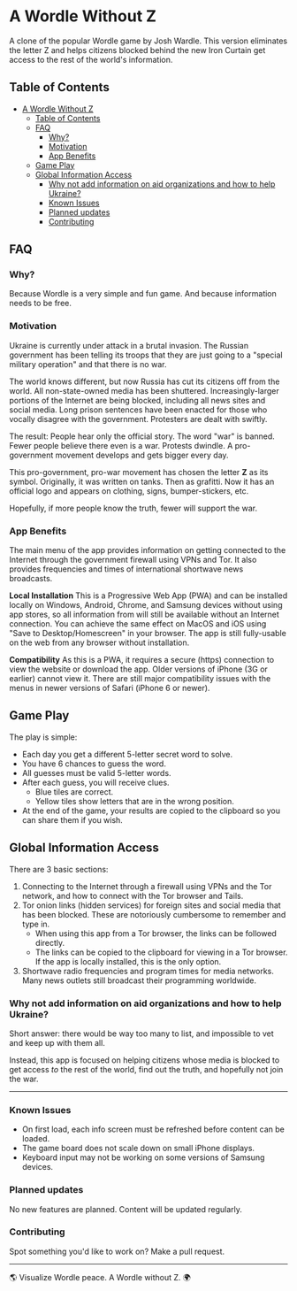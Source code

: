 # A Wordle Without Z

A clone of the popular Wordle game by Josh Wardle. This version eliminates the letter Z and helps citizens blocked behind the new Iron Curtain get access to the rest of the world's information.

## Table of Contents

- [A Wordle Without Z](#a-wordle-without-z)
  - [Table of Contents](#table-of-contents)
  - [FAQ](#faq)
    - [Why?](#why)
    - [Motivation](#motivation)
    - [App Benefits](#app-benefits)
  - [Game Play](#game-play)
  - [Global Information Access](#global-information-access)
    - [Why not add information on aid organizations and how to help Ukraine?](#why-not-add-information-on-aid-organizations-and-how-to-help-ukraine)
    - [Known Issues](#known-issues)
    - [Planned updates](#planned-updates)
    - [Contributing](#contributing)

## FAQ

### Why?

Because Wordle is a very simple and fun game. And because information needs to be free.

### Motivation

Ukraine is currently under attack in a brutal invasion. The Russian government has been telling its troops that they are just going to a "special military operation" and that there is no war.

The world knows different, but now Russia has cut its citizens off from the world. All non-state-owned media has been shuttered. Increasingly-larger portions of the Internet are being blocked, including all news sites and social media. Long prison sentences have been enacted for those who vocally disagree with the government. Protesters are dealt with swiftly.

The result: People hear only the official story. The word "war" is banned. Fewer people believe there even is a war. Protests dwindle. A pro-government movement develops and gets bigger every day.

This pro-government, pro-war movement has chosen the letter **Z** as its symbol. Originally, it was written on tanks. Then as grafitti. Now it has an official logo and appears on clothing, signs, bumper-stickers, etc.

Hopefully, if more people know the truth, fewer will support the war.

<!-- TODO: Add images here -->

### App Benefits

The main menu of the app provides information on getting connected to the Internet through the government firewall using VPNs and Tor. It also provides frequencies and times of international shortwave news broadcasts.

**Local Installation**
This is a Progressive Web App (PWA) and can be installed locally on Windows, Android, Chrome, and Samsung devices without using app stores, so all information from will still be available without an Internet connection. You can achieve the same effect on MacOS and iOS using "Save to Desktop/Homescreen" in your browser. The app is still fully-usable on the web from any browser without installation.

**Compatibility**
As this is a PWA, it requires a secure (https) connection to view the website or download the app. Older versions of iPhone (3G or earlier) cannot view it.
There are still major compatibility issues with the menus in newer versions of Safari (iPhone 6 or newer).

## Game Play

The play is simple:

- Each day you get a different 5-letter secret word to solve.
- You have 6 chances to guess the word.
- All guesses must be valid 5-letter words.
- After each guess, you will receive clues.
  - Blue tiles are correct.
  - Yellow tiles show letters that are in the wrong position.
- At the end of the game, your results are copied to the clipboard so you can share them if you wish.

## Global Information Access

There are 3 basic sections:

1. Connecting to the Internet through a firewall using VPNs and the Tor network, and how to connect with the Tor browser and Tails.
2. Tor onion links (hidden services) for foreign sites and social media that has been blocked. These are notoriously cumbersome to remember and type in.
    - When using this app from a Tor browser, the links can be followed directly.
    - The links can be copied to the clipboard for viewing in a Tor browser. If the app is locally installed, this is the only option.
3. Shortwave radio frequencies and program times for media networks. Many news outlets still broadcast their programming worldwide.

### Why not add information on aid organizations and how to help Ukraine?

Short answer: there would be way too many to list, and impossible to vet and keep up with them all.

Instead, this app is focused on helping citizens whose media is blocked to get access *to* the rest of the world, find out the truth, and hopefully not join the war.

---

### Known Issues

- On first load, each info screen must be refreshed before content can be loaded.
- The game board does not scale down on small iPhone displays.
- Keyboard input may not be working on some versions of Samsung devices.

### Planned updates

No new features are planned. Content will be updated regularly.

### Contributing

Spot something you'd like to work on? Make a pull request.

---

🌎 Visualize Wordle peace. A Wordle without Z. 🌍
